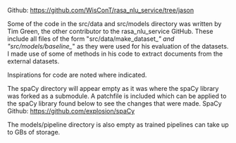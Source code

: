 Github: https://github.com/WisConT/rasa_nlu_service/tree/jason

Some of the code in the src/data and src/models directory was written by Tim Green, the other contributor to the rasa_nlu_service GitHub. These include all files of the form "src/data/make_dataset_*" and "src/models/baseline_*" as they were used for his evaluation of the datasets. I made use of some of methods in his code to extract documents from the external datasets.

Inspirations for code are noted where indicated.

The spaCy directory will appear empty as it was where the spaCy library was forked as a submodule. A patchfile is included which can be applied to the spaCy library found below to see the changes that were made.
SpaCy Github: https://github.com/explosion/spaCy

The models/pipeline directory is also empty as trained pipelines can take up to GBs of storage.